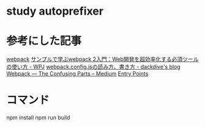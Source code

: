 # study autoprefixer

# 参考にした記事
[webpack](https://webpack.js.org/)
[サンプルで学ぶwebpack 2入門：Web開発を超効率化する必須ツールの使い方 - WPJ](https://www.webprofessional.jp/beginners-guide-to-webpack-2-and-module-bundling/)
[webpack.config.jsの読み方、書き方 - dackdive's blog](http://dackdive.hateblo.jp/entry/2016/04/13/123000)
[Webpack — The Confusing Parts – Medium](https://medium.com/@rajaraodv/webpack-the-confusing-parts-58712f8fcad9)
[Entry Points](https://webpack.js.org/concepts/entry-points/#scenarios)

# コマンド
npm install
npm run build